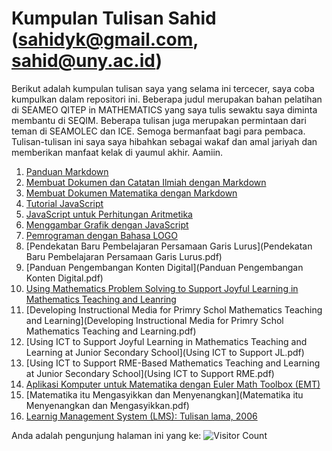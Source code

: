 # Kumpulan Tulisan Sahid ([sahidyk@gmail.com](mailto:sahidyk@gmail.com), [sahid@uny.ac.id](mailto:sahid@uny.ac.id))
Berikut adalah kumpulan tulisan saya yang selama ini tercecer, saya coba kumpulkan dalam repositori ini. Beberapa judul merupakan bahan pelatihan di SEAMEO QITEP in MATHEMATICS yang saya tulis sewaktu saya diminta membantu di SEQIM. Beberapa tulisan juga merupakan permintaan dari teman di SEAMOLEC dan ICE. Semoga bermanfaat bagi para pembaca. Tulisan-tulisan ini saya saya hibahkan sebagai wakaf dan amal jariyah dan memberikan manfaat kelak di yaumul akhir. Aamiin. 
1. [Panduan Markdown](https://panduan-markdown.netlify.app/)
2. [Membuat Dokumen dan Catatan Ilmiah dengan Markdown](MarkdownTypora4ScientifDocs.pdf)
3. [Membuat Dokumen Matematika dengan Markdown](MembuatDokumenMatematikadenganMarkdown.pdf)
5. [Tutorial JavaScript](TutorialJavaScript.html)
6. [JavaScript untuk Perhitungan Aritmetika](JavaScript4Arithmetic.html)
7. [Menggambar Grafik dengan JavaScript](JS4Grafik.html)
8. [Pemrograman dengan Bahasa LOGO](PemrogramanLOGO.pdf)
9. [Pendekatan Baru Pembelajaran Persamaan Garis Lurus](Pendekatan Baru Pembelajaran Persamaan Garis Lurus.pdf)
10. [Panduan Pengembangan Konten Digital](Panduan Pengembangan Konten Digital.pdf)
11. [Using Mathematics Problem Solving to Support Joyful Learning in Mathematics Teaching and Leanring](UsingMathematicsProblemSolvingtoImproveStudentMathematicalThinkinginLearningMathematics.pdf)
12. [Developing Instructional Media for Primry Schol Mathematics Teaching and Learning](Developing Instructional Media for Primry Schol Mathematics Teaching and Learning.pdf)
13. [Using ICT to Support Joyful Learning in Mathematics Teaching and Learning at Junior Secondary School](Using ICT to Support JL.pdf)
14. [Using ICT to Support RME-Based Mathematics Teaching and Learning at Junior Secondary School](Using ICT to Support RME.pdf)
15. [Aplikasi Komputer untuk Matematika dengan Euler Math Toolbox (EMT)](CetakAplikom.pdf)
16. [Matematika itu Mengasyikkan dan Menyenangkan](Matematika itu Menyenangkan dan Mengasyikkan.pdf)
17. [Learnig Management System (LMS): Tulisan lama, 2006](LMS4SEAMOLEC.pdf)

Anda adalah pengunjung halaman ini yang ke: ![Visitor Count](https://profile-counter.glitch.me/sahidyk/count.svg)

